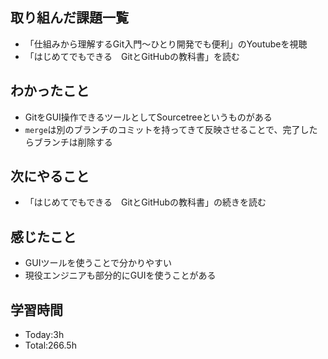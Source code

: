 ## 取り組んだ課題一覧
- 「仕組みから理解するGit入門〜ひとり開発でも便利」のYoutubeを視聴
- 「はじめてでもできる　GitとGitHubの教科書」を読む
  
## わかったこと
- GitをGUI操作できるツールとしてSourcetreeというものがある
- `merge`は別のブランチのコミットを持ってきて反映させることで、完了したらブランチは削除する
  
## 次にやること
- 「はじめてでもできる　GitとGitHubの教科書」の続きを読む
  
## 感じたこと
- GUIツールを使うことで分かりやすい
- 現役エンジニアも部分的にGUIを使うことがある
  
## 学習時間
- Today:3h
- Total:266.5h
